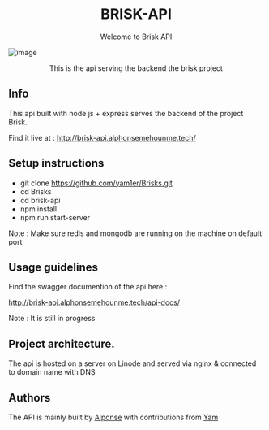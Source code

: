 <h1 align="center">BRISK-API</h1>

<p align="center">Welcome to Brisk API</p>

![image](https://github.com/user-attachments/assets/f1a75fdf-c30d-4675-b9a4-b46ce38e210b)

<p align="center">This is the api serving the backend the brisk project</p>

## Info

This api built with node js + express serves the backend of the project Brisk.

Find it live at : http://brisk-api.alphonsemehounme.tech/

## Setup instructions

- git clone https://github.com/yam1er/Brisks.git
- cd Brisks
- cd brisk-api
- npm install
- npm run start-server

Note : Make sure redis and mongodb are running on the machine on default port

## Usage guidelines

Find the swagger documention of the api here : 

http://brisk-api.alphonsemehounme.tech/api-docs/

Note : It is still in progress

## Project architecture.

The api is hosted on a server on Linode and served via nginx & connected to domain name with DNS

## Authors

The API is mainly built by [Alponse](https://github.com/AlphonseMehounme) with contributions from [Yam](https://github.com/yam1er/)
